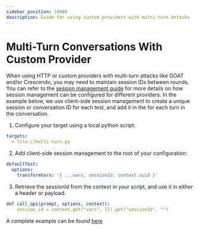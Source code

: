 ```yaml
---
sidebar_position: 10000
description: Guide for using custom providers with multi-turn attacks
---
```


# Multi-Turn Conversations With Custom Provider

When using HTTP or custom providers with multi-turn attacks like GOAT and/or Crescendo, you may need to maintain session IDs between rounds.  You can refer to the [session management guide](/docs/providers/http/#session-management) for more details on how session management can be configured for different providers.  In the example below, we use client-side session management to create a unique session or conversation ID for each test, and add it in the for each turn in the conversation.  

1.  Configure your target using a local python script:

```yaml
targets:
  - file://multi-turn.py
```

2.  Add client-side session management to the root of your configuration:

```yaml
defaultTest:
  options:
    transformVars: '{ ...vars, sessionId: context.uuid }'
```

3.  Retrieve the sessionId from the context in your script, and use it in either a header or payload.

```yaml
def call_api(prompt, options, context):
    session_id = context.get("vars", {}).get("sessionId", "")
```

A complete example can be found [here](https://github.com/promptfoo/promptfoo/tree/main/examples/custom-pr)